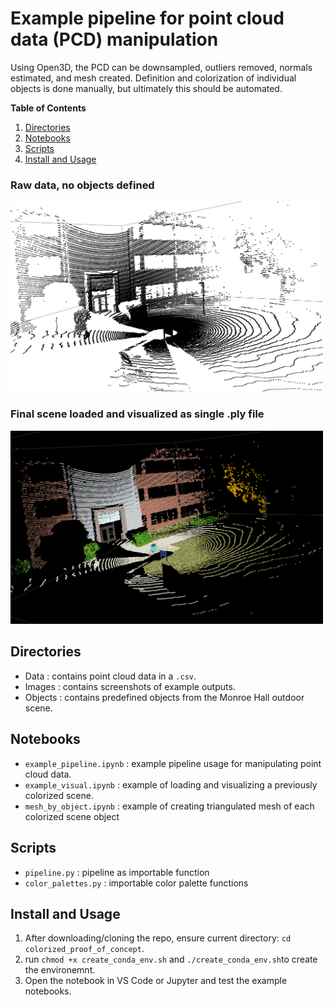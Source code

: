 # Example pipeline for point cloud data (PCD) manipulation
Using Open3D, the PCD can be downsampled, outliers removed, normals estimated, and mesh created.
Definition and colorization of individual objects is done manually, but ultimately this should be automated.

**Table of Contents**
1. [Directories](#dirs)
2. [Notebooks](#books)
3. [Scripts](#scripts)
4. [Install and Usage](#usage)
   
### Raw data, no objects defined
<img src="Images/monroe_raw.png" width=500/>

### Final scene loaded and visualized as single .ply file
<img src="Images/monroe_final.png" width=500/>

## Directories <a name="dirs"></a>
- Data : contains point cloud data in a `.csv`.
- Images : contains screenshots of example outputs.
- Objects : contains predefined objects from the Monroe Hall outdoor scene.

## Notebooks <a name="books"></a>
- `example_pipeline.ipynb` : example pipeline usage for manipulating point cloud data.
- `example_visual.ipynb` : example of loading and visualizing a previously colorized scene.
- `mesh_by_object.ipynb` : example of creating triangulated mesh of each colorized scene object

## Scripts <a name="scripts"></a>
- `pipeline.py` : pipeline as importable function
- `color_palettes.py` : importable color palette functions

## Install and Usage <a name="usage"></a>
1. After downloading/cloning the repo, ensure current directory: `cd colorized_proof_of_concept`.
2. run `chmod +x create_conda_env.sh` and `./create_conda_env.sh`to create the environemnt.
3. Open the notebook in VS Code or Jupyter and test the example notebooks.
